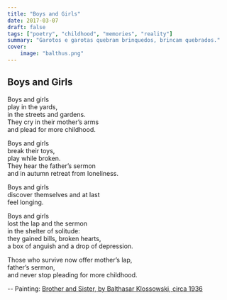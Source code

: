 ```yaml
---
title: "Boys and Girls"
date: 2017-03-07
draft: false
tags: ["poetry", "childhood", "memories", "reality"]
summary: "Garotos e garotas quebram brinquedos, brincam quebrados."
cover:
    image: "balthus.png"
---
```


## Boys and Girls

Boys and girls<br>
play in the yards,<br>
in the streets and gardens.<br>
They cry in their mother’s arms<br>
and plead for more childhood.<br>

Boys and girls<br>
break their toys,<br>
play while broken.<br>
They hear the father’s sermon<br>
and in autumn retreat from loneliness.<br>

Boys and girls<br>
discover themselves and at last<br>
feel longing.<br>

Boys and girls<br>
lost the lap and the sermon<br>
in the shelter of solitude:<br>
they gained bills, broken hearts,<br>
a box of anguish and a drop of depression.<br>

Those who survive now offer mother’s lap,<br>
father’s sermon,<br>
and never stop pleading for more childhood.

--
Painting: [Brother and Sister, by Balthasar Klossowski, circa 1936](https://en.wahooart.com/@@/7ZABU2-Balthus-%28Balthasar-Klossowski%29-Brother-and-Sister)

